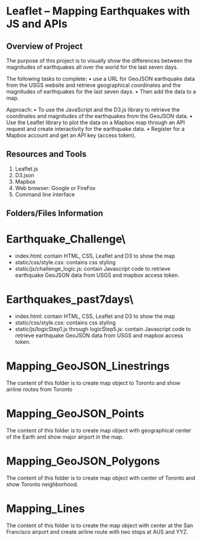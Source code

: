 # Leaflet – Mapping Earthquakes with JS and APIs

## Overview of Project
The purpose of this project is to visually show the differences between the magnitudes of earthquakes all over the world for the last seven days.

The following tasks to complete:
•	use a URL for GeoJSON earthquake data from the USGS website and retrieve geographical coordinates and the magnitudes of earthquakes for the last seven days. 
•	Then add the data to a map.

Approach:
•	To use the JavaScript and the D3.js library to retrieve the coordinates and magnitudes of the earthquakes from the GeoJSON data. 
•	Use the Leaflet library to plot the data on a Mapbox map through an API request and create interactivity for the earthquake data.
•	Register for a Mapbox account and get an API key (access token).

## Resources and Tools
1.	Leaflet.js
2.	D3.json 
3.	Mapbox
4.	Web browser: Google or FireFox
5.	Command line interface

## Folders/Files Information
# Earthquake_Challenge\
-	index.html: contain HTML, CSS, Leaflet and D3 to show the map
-	static/css/style.css: contains css styling
-	static/js/challenge_logic.js: contain Javascript code to retrieve earthquake GeoJSON data from USGS and mapbox access token.

# Earthquakes_past7days\
-	index.html: contain HTML, CSS, Leaflet and D3 to show the map
-	static/css/style.css: contains css styling
-	static/js/logicStep1.js through logicStep5.js: contain Javascript code to retrieve earthquake GeoJSON data from USGS and mapbox access token.

# Mapping_GeoJSON_Linestrings
The content of this folder is to create map object to Toronto and show airline routes from Toronto

# Mapping_GeoJSON_Points
The content of this folder is to create map object with geographical center of the Earth and show major airport in the map.

# Mapping_GeoJSON_Polygons
The content of this folder is to create map object with center of Toronto and show Toronto neighborhood.

# Mapping_Lines
The content of this folder is to create the map object with center at the San Francisco airport and create airline route with two stops at AUS and YYZ.
